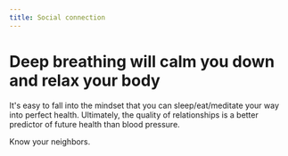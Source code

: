 ```yaml
---
title: Social connection
---
```


# Deep breathing will calm you down and relax your body

It's easy to fall into the mindset that you can sleep/eat/meditate your way into perfect health. Ultimately, the quality of relationships is a better predictor of future health than blood pressure.

Know your neighbors.